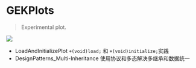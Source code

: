 # GEKPlots
> Experimental plot.

![](http://oxwk2uou0.bkt.clouddn.com/hexo_Taipei%20in%20a%20Nutshell.jpg)

* LoadAndInitializePlot `+(void)load;` 和 `+(void)initialize;`实践
* DesignPatterns_Multi-Inheritance 使用协议和多态解决多继承和数据统一
